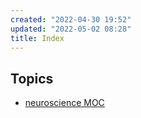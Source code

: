 ```yaml
---
created: "2022-04-30 19:52"
updated: "2022-05-02 08:28"
title: Index
---
```


## Topics

* [neuroscience MOC](neuroscience%20MOC.md)
